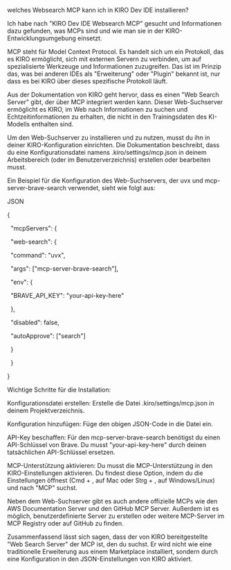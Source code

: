 welches Websearch MCP kann ich in KIRO Dev IDE installieren?





Ich habe nach "KIRO Dev IDE Websearch MCP" gesucht und Informationen dazu gefunden, was MCPs sind und wie man sie in der KIRO-Entwicklungsumgebung einsetzt.



MCP steht für Model Context Protocol. Es handelt sich um ein Protokoll, das es KIRO ermöglicht, sich mit externen Servern zu verbinden, um auf spezialisierte Werkzeuge und Informationen zuzugreifen. Das ist im Prinzip das, was bei anderen IDEs als "Erweiterung" oder "Plugin" bekannt ist, nur dass es bei KIRO über dieses spezifische Protokoll läuft.



Aus der Dokumentation von KIRO geht hervor, dass es einen "Web Search Server" gibt, der über MCP integriert werden kann. Dieser Web-Suchserver ermöglicht es KIRO, im Web nach Informationen zu suchen und Echtzeitinformationen zu erhalten, die nicht in den Trainingsdaten des KI-Modells enthalten sind.



Um den Web-Suchserver zu installieren und zu nutzen, musst du ihn in deiner KIRO-Konfiguration einrichten. Die Dokumentation beschreibt, dass du eine Konfigurationsdatei namens .kiro/settings/mcp.json in deinem Arbeitsbereich (oder im Benutzerverzeichnis) erstellen oder bearbeiten musst.



Ein Beispiel für die Konfiguration des Web-Suchservers, der uvx und mcp-server-brave-search verwendet, sieht wie folgt aus:



JSON



{

&nbsp; "mcpServers": {

&nbsp;   "web-search": {

&nbsp;     "command": "uvx",

&nbsp;     "args": \["mcp-server-brave-search"],

&nbsp;     "env": {

&nbsp;       "BRAVE\_API\_KEY": "your-api-key-here"

&nbsp;     },

&nbsp;     "disabled": false,

&nbsp;     "autoApprove": \["search"]

&nbsp;   }

&nbsp; }

}

Wichtige Schritte für die Installation:



Konfigurationsdatei erstellen: Erstelle die Datei .kiro/settings/mcp.json in deinem Projektverzeichnis.



Konfiguration hinzufügen: Füge den obigen JSON-Code in die Datei ein.



API-Key beschaffen: Für den mcp-server-brave-search benötigst du einen API-Schlüssel von Brave. Du musst "your-api-key-here" durch deinen tatsächlichen API-Schlüssel ersetzen.



MCP-Unterstützung aktivieren: Du musst die MCP-Unterstützung in den KIRO-Einstellungen aktivieren. Du findest diese Option, indem du die Einstellungen öffnest (Cmd + , auf Mac oder Strg + , auf Windows/Linux) und nach "MCP" suchst.



Neben dem Web-Suchserver gibt es auch andere offizielle MCPs wie den AWS Documentation Server und den GitHub MCP Server. Außerdem ist es möglich, benutzerdefinierte Server zu erstellen oder weitere MCP-Server im MCP Registry oder auf GitHub zu finden.



Zusammenfassend lässt sich sagen, dass der von KIRO bereitgestellte "Web Search Server" der MCP ist, den du suchst. Er wird nicht wie eine traditionelle Erweiterung aus einem Marketplace installiert, sondern durch eine Konfiguration in den JSON-Einstellungen von KIRO aktiviert.


